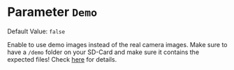 # Parameter `Demo`
Default Value: `false`

Enable to use demo images instead of the real camera images.
Make sure to have a `/demo` folder on your SD-Card and make sure it contains the expected files!
Check [here](../Demo-Mode) for details. 

